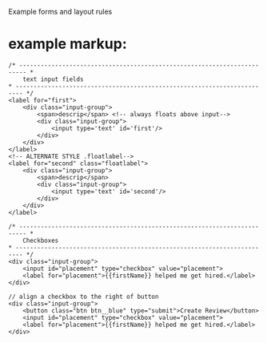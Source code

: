 Example forms and layout rules


# example markup:


<!-- centering as used in login & register pages -->
<main>
<section class="form">
<div class="form-container">
<!-- / centering -->

<form>

    /* ------------------------------------------------------------------------ *  
        text input fields
    * ------------------------------------------------------------------------ */
    <label for="first">
        <div class="input-group">
            <span>descrip</span> <!-- always floats above input-->
            <div class="input-group">
                <input type='text' id='first'/>
            </div>
        </div>
    </label>
    <!-- ALTERNATE STYLE .floatlabel-->
    <label for="second" class="floatlabel">
        <div class="input-group">
            <span>descrip</span>
            <div class="input-group">
                <input type='text' id='second'/>
            </div>
        </div>
    </label>

    /* ------------------------------------------------------------------------ *  
        Checkboxes
    * ------------------------------------------------------------------------ */
    <div class="input-group">
        <input id="placement" type="checkbox" value="placement">
        <label for="placement">{{firstName}} helped me get hired.</label>
    </div>

    // align a checkbox to the right of button
    <div class="input-group">
        <button class="btn btn__blue" type="submit">Create Review</button>
        <input id="placement" type="checkbox" value="placement">
        <label for="placement">{{firstName}} helped me get hired.</label>
    </div>





</form>
</main>
